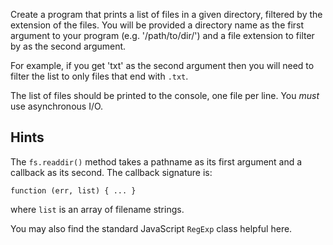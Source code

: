 Create a program that prints a list of files in a given directory,
filtered by the extension of the files. You will be provided a
directory name as the first argument to your program (e.g.
'/path/to/dir/') and a file extension to filter by as the second
argument.

For example, if you get 'txt' as the second argument then you will
need to filter the list to only files that end with `.txt`.

The list of files should be printed to the console, one file per line.
You *must* use asynchronous I/O.


## Hints

The `fs.readdir()` method takes a pathname as its first argument and a
callback as its second. The callback signature is:

    function (err, list) { ... }

where `list` is an array of filename strings.

You may also find the standard JavaScript `RegExp` class helpful here.
